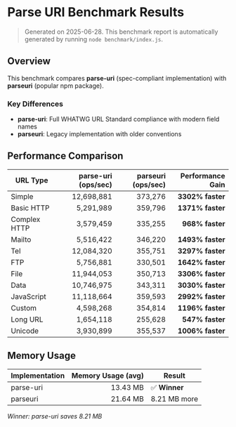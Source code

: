 # Parse URI Benchmark Results

> Generated on 2025-06-28.
> This benchmark report is automatically generated by running `node benchmark/index.js`.

## Overview

This benchmark compares **parse-uri** (spec-compliant implementation) with **parseuri** (popular npm package).

### Key Differences

- **parse-uri**: Full WHATWG URL Standard compliance with modern field names
- **parseuri**: Legacy implementation with older conventions

## Performance Comparison

| URL Type | parse-uri (ops/sec) | parseuri (ops/sec) | Performance Gain |
|----------|--------------------:|-------------------:|-----------------:|
| Simple | 12,698,881 | 373,276 | **3302% faster** |
| Basic HTTP | 5,291,989 | 359,796 | **1371% faster** |
| Complex HTTP | 3,579,459 | 335,255 | **968% faster** |
| Mailto | 5,516,422 | 346,220 | **1493% faster** |
| Tel | 12,084,320 | 355,751 | **3297% faster** |
| FTP | 5,756,881 | 330,501 | **1642% faster** |
| File | 11,944,053 | 350,713 | **3306% faster** |
| Data | 10,746,975 | 343,311 | **3030% faster** |
| JavaScript | 11,118,664 | 359,593 | **2992% faster** |
| Custom | 4,598,268 | 354,814 | **1196% faster** |
| Long URL | 1,654,118 | 255,628 | **547% faster** |
| Unicode | 3,930,899 | 355,537 | **1006% faster** |


## Memory Usage

| Implementation | Memory Usage (avg) | Result |
|----------------|-------------------:|--------|
| parse-uri | 13.43 MB | ✅ **Winner** |
| parseuri | 21.64 MB | 8.21 MB more |

*Winner: parse-uri saves 8.21 MB*

